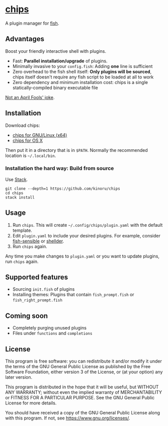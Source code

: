 # [chips]

A plugin manager for [fish].

## Advantages

Boost your friendly interactive shell with plugins.

- Fast: **Parallel installation/upgrade** of plugins.
- Minimally invasive to your `config.fish`: Adding **one** line is sufficient
- Zero overhead to the fish shell itself: **Only plugins will be sourced**, chips itself doesn't require any fish script to be loaded at all to work
- Zero dependency and minimum installation cost: chips is a single statically-compiled binary executable file

[Not an April Fools' joke](https://github.com/kinoru/chips/commit/0b87850ab0a658391b643f0ecc37f748dac89010).

## Installation

Download chips:

- [chips for GNU/Linux (x64)]
- [chips for OS X]

Then put it in a directory that is in `$PATH`. Normally the recommended location is `~/.local/bin`.

### Installation the hard way: Build from source

Use [Stack].

```fish
git clone --depth=1 https://github.com/kinoru/chips
cd chips
stack install
```

## Usage

1. Run `chips`. This will create `~/.config/chips/plugin.yaml` with the default template.
1. Edit `plugin.yaml` to include your desired plugins. For example, consider [fish-sensible] or [shellder].
1. Run `chips` again.

Any time you make changes to `plugin.yaml` or you want to update plugins, run `chips` again.

## Supported features

- Sourcing `init.fish` of plugins
- Installing themes: Plugins that contain `fish_prompt.fish` or `fish_right_prompt.fish`

## Coming soon

- Completely purging unused plugins
- Files under `functions` and `completions`

## License

This program is free software: you can redistribute it and/or modify it under the terms of the GNU General Public License as published by the Free Software Foundation, either version 3 of the License, or (at your option) any later version.

This program is distributed in the hope that it will be useful, but WITHOUT ANY WARRANTY; without even the implied warranty of MERCHANTABILITY or FITNESS FOR A PARTICULAR PURPOSE.  See the GNU General Public License for more details.

You should have received a copy of the GNU General Public License along with this program.  If not, see <https://www.gnu.org/licenses/>.

[chips]: https://en.wikipedia.org/wiki/Fish_and_chips
[fish]: https://fishshell.com/
[Stack]: http://haskellstack.org/
[fish-sensible]: https://github.com/simnalamburt/fish-sensible
[shellder]: https://github.com/simnalamburt/shellder
[chips for GNU/Linux (x64)]: https://github.com/kinoru/chips/releases/download/1.0.0/chips_linux_x64
[chips for OS X]: https://github.com/kinoru/chips/releases/download/1.0.0/chips_osx
